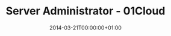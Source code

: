 ---
date: 2014-03-21T00:00:00+01:00
draft: false
title: "Server Administrator - 01Cloud"
jobTitle: "Server Administrator"
company: "NepalLink Network/01Cloud"
location: "Kathmandu, Nepal"
duration: "Mar 2014 - Dec 2020"
---